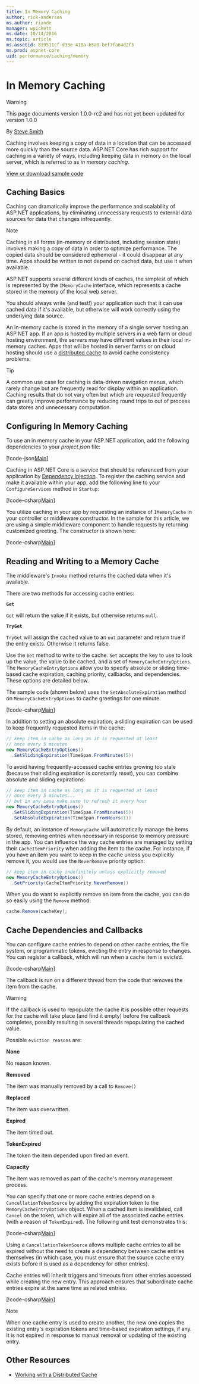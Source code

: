 ```yaml
---
title: In Memory Caching
author: rick-anderson
ms.author: riande
manager: wpickett
ms.date: 10/14/2016
ms.topic: article
ms.assetid: 819511cf-d33e-410a-b5a9-bef7fa64d2f3
ms.prod: aspnet-core
uid: performance/caching/memory
---
```

# In Memory Caching

>[!WARNING]
> This page documents version 1.0.0-rc2 and has not yet been updated for version 1.0.0

By [Steve Smith](http://ardalis.com)

Caching involves keeping a copy of data in a location that can be accessed more quickly than the source data. ASP.NET Core has rich support for caching in a variety of ways, including keeping data in memory on the local server, which is referred to as *in memory caching*.

[View or download sample code](https://github.com/aspnet/Docs/tree/master/aspnetcore/performance/caching/memory/sample)

<a name=caching-basics></a>

## Caching Basics

Caching can dramatically improve the performance and scalability of ASP.NET applications, by eliminating unnecessary requests to external data sources for data that changes infrequently.

> [!NOTE]
> Caching in all forms (in-memory or distributed, including session state) involves making a copy of data in order to optimize performance. The copied data should be considered ephemeral - it could disappear at any time. Apps should be written to not depend on cached data, but use it when available.

ASP.NET supports several different kinds of caches, the simplest of which is represented by the `IMemoryCache` interface, which represents a cache stored in the memory of the local web server.

You should always write (and test!) your application such that it can use cached data if it's available, but otherwise will work correctly using the underlying data source.

An in-memory cache is stored in the memory of a single server hosting an ASP.NET app. If an app is hosted by multiple servers in a web farm or cloud hosting environment, the servers may have different values in their local in-memory caches. Apps that will be hosted in server farms or on cloud hosting should use a [distributed cache](distributed.md) to avoid cache consistency problems.

>[!TIP]
> A common use case for caching is data-driven navigation menus, which rarely change but are frequently read for display within an application. Caching results that do not vary often but which are requested frequently can greatly improve performance by reducing round trips to out of process data stores and unnecessary computation.

## Configuring In Memory Caching

To use an in memory cache in your ASP.NET application, add the following dependencies to your *project.json* file:

[!code-json[Main](memory/sample/src/CachingSample/project.json?range=7-13&highlight=4)]

Caching in ASP.NET Core is a *service* that should be referenced from your application by [Dependency Injection](../../fundamentals/dependency-injection.md). To register the caching service and make it available within your app, add the following line to your `ConfigureServices` method in `Startup`:

[!code-csharp[Main](memory/sample/src/CachingSample/Startup.cs?range=12-15&highlight=3)]

You utilize caching in your app by requesting an instance of `IMemoryCache` in your controller or middleware constructor. In the sample for this article, we are using a simple middleware component to handle requests by returning customized greeting. The constructor is shown here:

[!code-csharp[Main](memory/sample/src/CachingSample/Middleware/GreetingMiddleware.cs?range=19-28&highlight=2,7)] 

## Reading and Writing to a Memory Cache

The middleware's `Invoke` method returns the cached data when it's available.

There are two methods for accessing cache entries:

**`Get`**

`Get` will return the value if it exists, but otherwise returns `null`.

**`TryGet`**

`TryGet` will assign the cached value to an `out` parameter and return true if the entry exists. Otherwise it returns false.

Use the `Set` method to write to the cache. `Set` accepts the key to use to look up the value, the value to be cached, and a set of `MemoryCacheEntryOptions`. The `MemoryCacheEntryOptions` allow you to specify absolute or sliding time-based cache expiration, caching priority, callbacks, and dependencies. These options are detailed below.

The sample code (shown below) uses the `SetAbsoluteExpiration` method on `MemoryCacheEntryOptions` to cache greetings for one minute.

[!code-csharp[Main](memory/sample/src/CachingSample/Middleware/GreetingMiddleware.cs?highlight=7,10,16-18&range=30-58)]

In addition to setting an absolute expiration, a sliding expiration can be used to keep frequently requested items in the cache:

````csharp
// keep item in cache as long as it is requested at least
// once every 5 minutes
new MemoryCacheEntryOptions()
  .SetSlidingExpiration(TimeSpan.FromMinutes(5))
````

To avoid having frequently-accessed cache entries growing too stale (because their sliding expiration is constantly reset), you can combine absolute and sliding expirations:

````csharp
// keep item in cache as long as it is requested at least
// once every 5 minutes...
// but in any case make sure to refresh it every hour
new MemoryCacheEntryOptions()
  .SetSlidingExpiration(TimeSpan.FromMinutes(5))
  .SetAbsoluteExpiration(TimeSpan.FromHours(1))
````

By default, an instance of `MemoryCache` will automatically manage the items stored, removing entries when necessary in response to memory pressure in the app. You can influence the way cache entries are managed by setting their `CacheItemPriority` when adding the item to the cache. For instance, if you have an item you want to keep in the cache unless you explicitly remove it, you would use the `NeverRemove` priority option:

````csharp
// keep item in cache indefinitely unless explicitly removed
new MemoryCacheEntryOptions()
  .SetPriority(CacheItemPriority.NeverRemove))
````

When you do want to explicitly remove an item from the cache, you can do so easily using the `Remove` method:

````csharp
cache.Remove(cacheKey);
````

## Cache Dependencies and Callbacks

You can configure cache entries to depend on other cache entries, the file system, or programmatic tokens, evicting the entry in response to changes. You can register a callback, which will run when a cache item is evicted.

[!code-csharp[Main](memory/sample/test/CachingSample.Tests/MemoryCacheTests.cs?highlight=6-11,18&range=22-41)]

The callback is run on a different thread from the code that removes the item from the cache.

>[!WARNING]
> If the callback is used to repopulate the cache it is possible other requests for the cache will take place (and find it empty) before the callback completes, possibly resulting in several threads repopulating the cached value.

Possible `eviction reasons` are:

**None**

No reason known.

**Removed**

The item was manually removed by a call to `Remove()`

**Replaced**

The item was overwritten.

**Expired**

The item timed out.

**TokenExpired**

The token the item depended upon fired an event.

**Capacity**

The item was removed as part of the cache's memory management process.

You can specify that one or more cache entries depend on a `CancellationTokenSource` by adding the expiration token to the `MemoryCacheEntryOptions` object. When a cached item is invalidated, call `Cancel` on the token, which will expire all of the associated cache entries (with a reason of `TokenExpired`). The following unit test demonstrates this:

[!code-csharp[Main](memory/sample/test/CachingSample.Tests/MemoryCacheTests.cs?highlight=7,16,21&range=43-64)]

Using a `CancellationTokenSource` allows multiple cache entries to all be expired without the need to create a dependency between cache entries themselves (in which case, you must ensure that the source cache entry exists before it is used as a dependency for other entries).

Cache entries will inherit triggers and timeouts from other entries accessed while creating the new entry. This approach ensures that subordinate cache entries expire at the same time as related entries.

[!code-csharp[Main](memory/sample/test/CachingSample.Tests/MemoryCacheTests.cs?highlight=7,11,13,23,24&range=66-94)]

> [!NOTE]
> When one cache entry is used to create another, the new one copies the existing entry's expiration tokens and time-based expiration settings, if any. It is not expired in response to manual removal or updating of the existing entry.

## Other Resources

* [Working with a Distributed Cache](distributed.md)

